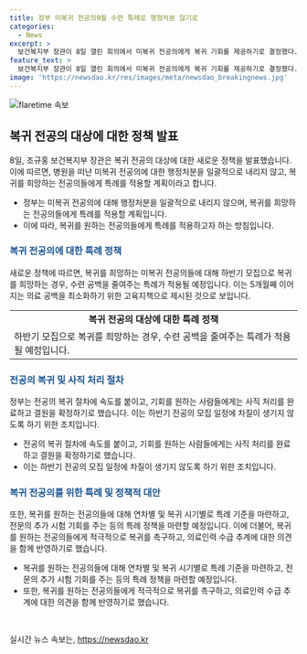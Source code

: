 ```yaml
---
title: 정부 미복귀 전공의9월 수련 특례로 행정처분 않기로
categories:
  - News
excerpt: >
  보건복지부 장관이 8일 열린 회의에서 미복귀 전공의에게 복귀 기회를 제공하기로 결정했다. 이로써 병원을 떠난 전공의에 대한 행정처분은 하지 않기로 했으며, 특례를 적용해 수련 공백을 줄이기로 했다. 정부는 앞서 내린 행정처분 절차를 중단하고, 복귀 의사가 있는 전공의들에게 기회를 주기로 했다. 하반기 모집에 재응시하는 사직 전공의에 대해서도 수련 특례를 인정하기로 하였다. 전반적인 진료체계와 근무·교육 여건의 개선 등을 위한 계획도 내세웠으며, 환자단체는 이를 대체로 환영하고 있다. 그러나 전공의들이 실제로 병원으로 돌아올지에 대한 미지수와 부정적인 반응이 있으며, 정부는 마지막 기회를 제공했음을 강조하고 있다.
feature_text: >
  보건복지부 장관이 8일 열린 회의에서 미복귀 전공의에게 복귀 기회를 제공하기로 결정했다. 이로써 병원을 떠난 전공의에 대한 행정처분은 하지 않기로 했으며, 특례를 적용해 수련 공백을 줄이기로 했다. 정부는 앞서 내린 행정처분 절차를 중단하고, 복귀 의사가 있는 전공의들에게 기회를 주기로 했다. 하반기 모집에 재응시하는 사직 전공의에 대해서도 수련 특례를 인정하기로 하였다. 전반적인 진료체계와 근무·교육 여건의 개선 등을 위한 계획도 내세웠으며, 환자단체는 이를 대체로 환영하고 있다. 그러나 전공의들이 실제로 병원으로 돌아올지에 대한 미지수와 부정적인 반응이 있으며, 정부는 마지막 기회를 제공했음을 강조하고 있다.
image: 'https://newsdao.kr/res/images/meta/newsdao_breakingnews.jpg'
---
```


<p><img src="https://newsdao.kr/res/images/meta/newsdao_breakingnews.jpg" alt="flaretime 속보" /></p>

<h2 data-ke-size="size26">복귀 전공의 대상에 대한 정책 발표</h2>

<p data-ke-size="size16">8일, 조규홍 보건복지부 장관은 복귀 전공의 대상에 대한 새로운 정책을 발표했습니다. 이에 따르면, 병원을 떠난 미복귀 전공의에 대한 행정처분을 일괄적으로 내리지 않고, 복귀를 희망하는 전공의들에게 특례를 적용할 계획이라고 합니다.</p>

<ul>
  <li>정부는 미복귀 전공의에 대해 행정처분을 일괄적으로 내리지 않으며, 복귀를 희망하는 전공의들에게 특례를 적용할 계획입니다.</li>
  <li>이에 따라, 복귀를 원하는 전공의들에게 특례를 적용하고자 하는 방침입니다.</li>
</ul>

<h3><b><span style="color: #1a5490;">복귀 전공의에 대한 특례 정책</b></span></h3>

<p data-ke-size="size16">새로운 정책에 따르면, 복귀를 희망하는 미복귀 전공의들에 대해 하반기 모집으로 복귀를 희망하는 경우, 수련 공백을 줄여주는 특례가 적용될 예정입니다. 이는 5개월째 이어지는 의료 공백을 최소화하기 위한 고육지책으로 제시된 것으로 보입니다.</p>

<table>
  <tr>
    <td style="text-align: center; height: 17px;"><b>복귀 전공의 대상에 대한 특례 정책</b></td>
  </tr>
  <tr>
    <td style="text-align: left; height: 17px;">하반기 모집으로 복귀를 희망하는 경우, 수련 공백을 줄여주는 특례가 적용될 예정입니다.</td>
  </tr>
</table>

<h3><b><span style="color: #1a5490;">전공의 복귀 및 사직 처리 절차</b></span></h3>

<p data-ke-size="size16">정부는 전공의 복귀 절차에 속도를 붙이고, 기회를 원하는 사람들에게는 사직 처리를 완료하고 결원을 확정하기로 했습니다. 이는 하반기 전공의 모집 일정에 차질이 생기지 않도록 하기 위한 조치입니다.</p>

<ul>
  <li>전공의 복귀 절차에 속도를 붙이고, 기회를 원하는 사람들에게는 사직 처리를 완료하고 결원을 확정하기로 했습니다.</li>
  <li>이는 하반기 전공의 모집 일정에 차질이 생기지 않도록 하기 위한 조치입니다.</li>
</ul>

<h3><b><span style="color: #1a5490;">복귀 전공의를 위한 특례 및 정책적 대안</b></span></h3>

<p data-ke-size="size16">또한, 복귀를 원하는 전공의들에 대해 연차별 및 복귀 시기별로 특례 기준을 마련하고, 전문의 추가 시험 기회를 주는 등의 특례 정책을 마련할 예정입니다. 이에 더불어, 복귀를 원하는 전공의들에게 적극적으로 복귀를 촉구하고, 의료인력 수급 추계에 대한 의견을 함께 반영하기로 했습니다.</p>

<ul>
  <li>복귀를 원하는 전공의들에 대해 연차별 및 복귀 시기별로 특례 기준을 마련하고, 전문의 추가 시험 기회를 주는 등의 특례 정책을 마련할 예정입니다.</li>
  <li>또한, 복귀를 원하는 전공의들에게 적극적으로 복귀를 촉구하고, 의료인력 수급 추계에 대한 의견을 함께 반영하기로 했습니다.</li>
</ul>

<p data-ke-size="size16">&nbsp;</p>
실시간 뉴스 속보는, <a href="https://newsdao.kr" rel="dofollow">https://newsdao.kr</a>



